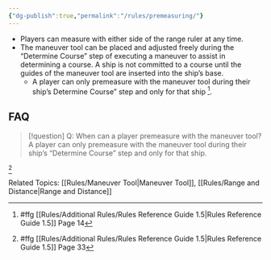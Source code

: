 ```yaml
---
{"dg-publish":true,"permalink":"/rules/premeasuring/"}
---
```


- Players can measure with either side of the range ruler at any time.
- The maneuver tool can be placed and adjusted freely during the “Determine Course” step of executing a maneuver to assist in determining a course. A ship is not committed to a course until the guides of the maneuver tool are inserted into the ship’s base.
	- A player can only premeasure with the maneuver tool during their ship’s Determine Course” step and only for that ship [^1].

## FAQ

> [!question] Q: When can a player premeasure with the maneuver tool?
> A player can only premeasure with the maneuver tool during their ship’s “Determine Course” step and only for that ship.

[^2]

Related Topics: [[Rules/Maneuver Tool\|Maneuver Tool]], [[Rules/Range and Distance\|Range and Distance]]

[^1]: #ffg [[Rules/Additional Rules/Rules Reference Guide 1.5\|Rules Reference Guide 1.5]] Page 14
[^2]: #ffg [[Rules/Additional Rules/Rules Reference Guide 1.5\|Rules Reference Guide 1.5]] Page 33